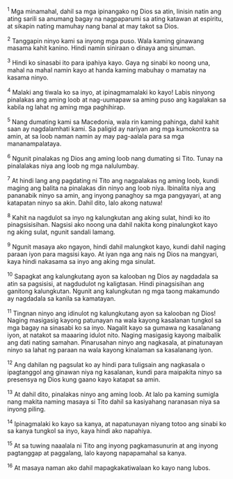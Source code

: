 <sup>1</sup>
Mga minamahal, dahil sa mga ipinangako ng Dios sa atin, linisin natin ang ating sarili sa anumang bagay na nagpaparumi sa ating katawan at espiritu, at sikapin nating mamuhay nang banal at may takot sa Dios.

<sup>2</sup>
Tanggapin ninyo kami sa inyong mga puso. Wala kaming ginawang masama kahit kanino. Hindi namin siniraan o dinaya ang sinuman. 

<sup>3</sup>
Hindi ko sinasabi ito para ipahiya kayo. Gaya ng sinabi ko noong una, mahal na mahal namin kayo at handa kaming mabuhay o mamatay na kasama ninyo. 

<sup>4</sup>
Malaki ang tiwala ko sa inyo, at ipinagmamalaki ko kayo! Labis ninyong pinalakas ang aming loob at nag-uumapaw sa aming puso ang kagalakan sa kabila ng lahat ng aming mga paghihirap. 

<sup>5</sup>
Nang dumating kami sa Macedonia, wala rin kaming pahinga, dahil kahit saan ay nagdalamhati kami. Sa paligid ay nariyan ang mga kumokontra sa amin, at sa loob naman namin ay may pag-aalala para sa mga mananampalataya. 

<sup>6</sup>
Ngunit pinalakas ng Dios ang aming loob nang dumating si Tito. Tunay na pinalalakas niya ang loob ng mga nalulumbay. 

<sup>7</sup>
At hindi lang ang pagdating ni Tito ang nagpalakas ng aming loob, kundi maging ang balita na pinalakas din ninyo ang loob niya. Ibinalita niya ang pananabik ninyo sa amin, ang inyong panaghoy sa mga pangyayari, at ang katapatan ninyo sa akin. Dahil dito, lalo akong natuwa! 

<sup>8</sup>
Kahit na nagdulot sa inyo ng kalungkutan ang aking sulat, hindi ko ito pinagsisisihan. Nagsisi ako noong una dahil nakita kong pinalungkot kayo ng aking sulat, ngunit sandali lamang. 

<sup>9</sup>
Ngunit masaya ako ngayon, hindi dahil malungkot kayo, kundi dahil naging paraan iyon para magsisi kayo. At iyan nga ang nais ng Dios na mangyari, kaya hindi nakasama sa inyo ang aking mga sinulat. 

<sup>10</sup>
Sapagkat ang kalungkutang ayon sa kalooban ng Dios ay nagdadala sa atin sa pagsisisi, at nagdudulot ng kaligtasan. Hindi pinagsisihan ang ganitong kalungkutan. Ngunit ang kalungkutan ng mga taong makamundo ay nagdadala sa kanila sa kamatayan. 

<sup>11</sup>
Tingnan ninyo ang idinulot ng kalungkutang ayon sa kalooban ng Dios! Naging masigasig kayong patunayan na wala kayong kasalanan tungkol sa mga bagay na sinasabi ko sa inyo. Nagalit kayo sa gumawa ng kasalanang iyon, at natakot sa maaaring idulot nito. Naging masigasig kayong maibalik ang dati nating samahan. Pinarusahan ninyo ang nagkasala, at pinatunayan ninyo sa lahat ng paraan na wala kayong kinalaman sa kasalanang iyon. 

<sup>12</sup>
Ang dahilan ng pagsulat ko ay hindi para tuligsain ang nagkasala o ipagtanggol ang ginawan niya ng kasalanan, kundi para maipakita ninyo sa presensya ng Dios kung gaano kayo katapat sa amin. 

<sup>13</sup>
At dahil dito, pinalakas ninyo ang aming loob. At lalo pa kaming sumigla nang makita naming masaya si Tito dahil sa kasiyahang naranasan niya sa inyong piling. 

<sup>14</sup>
Ipinagmalaki ko kayo sa kanya, at napatunayan niyang totoo ang sinabi ko sa kanya tungkol sa inyo, kaya hindi ako napahiya. 

<sup>15</sup>
At sa tuwing naaalala ni Tito ang inyong pagkamasunurin at ang inyong pagtanggap at paggalang, lalo kayong napapamahal sa kanya. 

<sup>16</sup>
At masaya naman ako dahil mapagkakatiwalaan ko kayo nang lubos.
